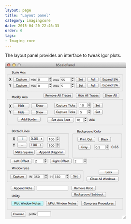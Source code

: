 ```yaml
---
layout: page
title: "Layout panel"
category: imagingcore
date: 2015-04-20 22:46:33
order: 6
tags:
- Imaging core
---
```



The layout panel provides an interface to tweak Igor plots.

<IMG class="img-float-left" SRC="images/mm3/mm3-scale-panel.png" WIDTH="400">

<div class="print-page-break"></div>

 

[1]: stack-browser

